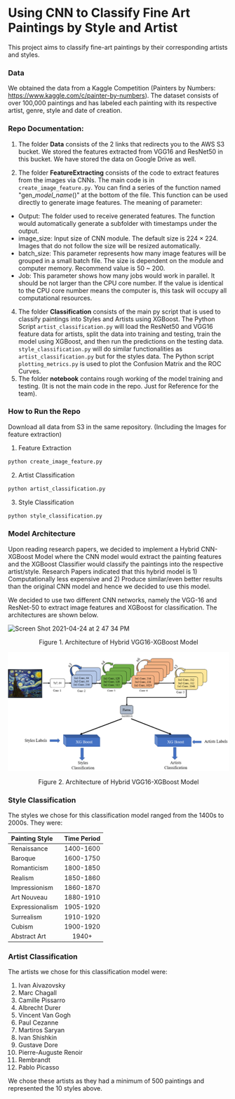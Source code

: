 # Using CNN to Classify Fine Art Paintings by Style and Artist

This project aims to classify fine-art paintings by their corresponding artists and styles. 


### Data

We obtained the data from a Kaggle Competition (Painters by Numbers: https://www.kaggle.com/c/painter-by-numbers). The dataset consists of over 100,000 paintings and has labeled each painting with its respective artist, genre, style and date of creation. 


### Repo Documentation:
1) The folder **Data** consists of the 2 links that redirects you to the AWS S3 bucket. We stored the features extracted from VGG16 and ResNet50 in this bucket. We have stored the data on Google Drive as well. 

2) The folder **FeatureExtracting** consists of the code to extract features from the images via CNNs. The main code is in `create_image_feature.py`. You can find a series of the function named "gen_*model_name*()" at the bottom of the file. This function can be used directly to generate image features. The meaning of parameter:

  - Output: The folder used to receive generated features. The function would automatically generate a subfolder with timestamps under the output. 
  - image_size: Input size of CNN module. The default size is $224 \times 224$. Images that do not follow the size will be resized automatically. 
  - batch_size: This parameter represents how many image features will be grouped in a small batch file. The size is dependent on the module and computer memory. Recommend value is 50 ~ 200. 
  - Job: This parameter shows how many jobs would work in parallel. It should be not larger than the CPU core number. If the value is identical to the CPU core number means the computer is, this task will occupy all computational resources. 

4) The folder **Classification** consists of the main py script that is used to classify paintings into Styles and Artists using XGBoost. The Python Script `artist_classification.py` will load the ResNet50 and VGG16 feature data for artists, split the data into training and testing, train the model using XGBoost, and then run the predictions on the testing data. `style_classification.py` will do similar functionalities as `artist_classification.py` but for the styles data. The Python script `plotting_metrics.py` is used to plot the Confusion Matrix and the ROC Curves.
5) The folder **notebook** contains rough working of the model training and testing. (It is not the main code in the repo. Just for Reference for the team).


### How to Run the Repo
Download all data from S3 in the same repository.
(Including the Images for feature extraction)
1) Feature Extraction
```python
python create_image_feature.py
```
2) Artist Classification

```python
python artist_classification.py
```
3) Style Classification
```python
python style_classification.py
```
### Model Architecture

Upon reading research papers, we decided to implement a Hybrid CNN-XGBoost Model where the CNN model would extract the painting features and the XGBoost Classifier would classify the paintings into the respective artist/style. Research Papers indicated that this hybrid model is 1) Computationally less expensive and 2) Produce similar/even better results than the original CNN model and hence we decided to use this model. 

We decided to use two different CNN networks, namely the VGG-16 and ResNet-50 to extract image features and XGBoost for classification. The architectures are shown below.


![Screen Shot 2021-04-24 at 2 47 34 PM](https://user-images.githubusercontent.com/30974949/115969656-02cb4a80-a50c-11eb-8fc4-37770e8d1ddf.png)
<div align="center">
Figure 1. Architecture of Hybrid VGG16-XGBoost Model
</div>

![VGG16](https://github.com/IDS-702-Team1/705FinalProject/blob/main/reports/img/ResNet50.png)
<div align="center">
Figure 2. Architecture of Hybrid VGG16-XGBoost Model
</div>

### Style Classification

The styles we chose for this classification model ranged from the 1400s to 2000s. They were:

| Painting Style  | Time Period |
| :---            | :---:       |
| Renaissance     | 1400-1600   |
| Baroque         | 1600-1750   |
| Romanticism     | 1800-1850   |
| Realism         | 1850-1860   |
| Impressionism   | 1860-1870   |
| Art Nouveau     | 1880-1910   |
| Expressionalism | 1905-1920   |
| Surrealism      | 1910-1920   |
| Cubism          | 1900-1920   |
| Abstract Art    | 1940+  |


### Artist Classification

The artists we chose for this classification model were:
1. Ivan Aivazovsky
2. Marc Chagall
3. Camille Pissarro
4. Albrecht Durer
5. Vincent Van Gogh
6. Paul Cezanne
7. Martiros Saryan
8. Ivan Shishkin
9. Gustave Dore
10. Pierre-Auguste Renoir
11. Rembrandt
12. Pablo Picasso

We chose these artists as they had a minimum of 500 paintings and represented the 10 styles above.
